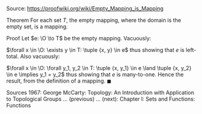 # 

Source: https://proofwiki.org/wiki/Empty_Mapping_is_Mapping

Theorem
For each set $T$, the empty mapping, where the domain is the empty set, is a mapping.


Proof
Let $e: \O \to T$ be the empty mapping.
Vacuously:

$\forall x \in \O: \exists y \in T: \tuple {x, y} \in e$
thus showing that $e$ is left-total.
Also vacuously:

$\forall x \in \O: \forall y_1, y_2 \in T: \tuple {x, y_1} \in e \land \tuple {x, y_2} \in e \implies y_1 = y_2$
thus showing that $e$ is many-to-one.
Hence the result, from the definition of a mapping.
$\blacksquare$


Sources
1967: George McCarty: Topology: An Introduction with Application to Topological Groups ... (previous) ... (next): Chapter $\text{I}$: Sets and Functions: Functions




